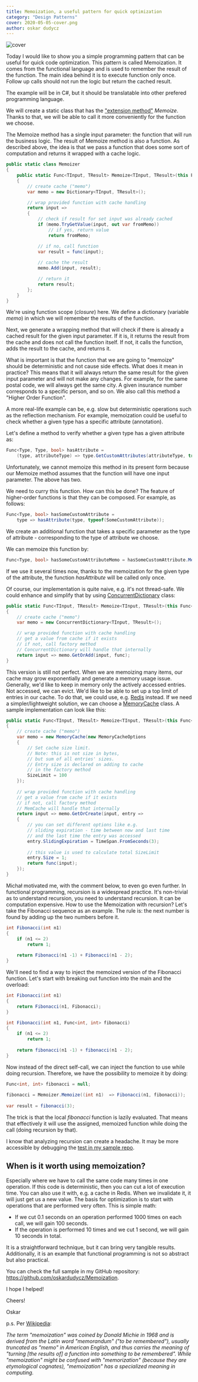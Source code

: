 ```yaml
---
title: Memoization, a useful pattern for quick optimization
category: "Design Patterns"
cover: 2020-05-05-cover.png
author: oskar dudycz
---
```


![cover](2020-05-05-cover.png)

Today I would like to show you a simple programming pattern that can be useful for quick code optimization. This pattern is called Memoization. It comes from the functional language and is used to remember the result of the function. The main idea behind it is to execute function only once. Follow up calls should not run the logic but return the cached result.

The example will be in C#, but it should be translatable into other prefered programming language.

We will create a static class that has the ["extension method"](https://docs.microsoft.com/en-us/dotnet/csharp/programming-guide/classes-and-structs/extension-methods) _Memoize_. Thanks to that, we will be able to call it more conveniently for the function we choose.

The Memoize method has a single input parameter: the function that will run the business logic. The result of Memoize method is also a function. As described above, the idea is that we pass a function that does some sort of computation and returns it wrapped with a cache logic.

```csharp
public static class Memoizer
{
    public static Func<TInput, TResult> Memoize<TInput, TResult>(this Func<TInput, TResult> func)
    {
        // create cache ("memo")
        var memo = new Dictionary<TInput, TResult>();

        // wrap provided function with cache handling
        return input =>
        {
            // check if result for set input was already cached
            if (memo.TryGetValue(input, out var fromMemo))
                // if yes, return value
                return fromMemo;

            // if no, call function
            var result = func(input);
            
            // cache the result
            memo.Add(input, result);

            // return it
            return result;
        };
    }
}
```

We're using function scope (_closure_) here. We define a dictionary (variable _memo_) in which we will remember the results of the function.

Next, we generate a wrapping method that will check if there is already a cached result for the given input parameter. If it is, it returns the result from the cache and does not call the function itself. If not, it calls the function, adds the result to the cache, and returns it.

What is important is that the function that we are going to "memoize" should be deterministic and not cause side effects. What does it mean in practice? This means that it will always return the same result for the given input parameter and will not make any changes. For example, for the same postal code, we will always get the same city. A given insurance number corresponds to a specific person, and so on. We also call this method a "Higher Order Function".

A more real-life example can be, e.g. slow but deterministic operations such as the reflection mechanism. For example, memoization could be useful to check whether a given type has a specific attribute (annotation).

Let's define a method to verify whether a given type has a given attribute as:

```csharp
Func<Type, Type, bool> hasAttribute =
    (type, attributeType) => type.GetCustomAttributes(attributeType, true).Any();
```

Unfortunately, we cannot memoize this method in its present form because our Memoize method assumes that the function will have one input parameter. The above has two.

We need to curry this function. How can this be done? The feature of higher-order functions is that they can be composed. For example, as follows:

```csharp
Func<Type, bool> hasSomeCustomAttribute = 
    type => hasAttribute(type, typeof(SomeCustomAttribute));
```

We create an additional function that takes a specific parameter as the type of attribute - corresponding to the type of attribute we choose.

We can memoize this function by:

```csharp
Func<Type, bool> hasSomeCustomAttributeMemo = hasSomeCustomAttribute.Memoize();
```

If we use it several times now, thanks to the memoization for the given type of the attribute, the function _hasAttribute_ will be called only once.

Of course, our implementation is quite naive, e.g. it's not thread-safe. We could enhance and simplify that by using [ConcurrentDictionary](https://docs.microsoft.com/en-us/dotnet/standard/collections/thread-safe/how-to-add-and-remove-items) class:

```csharp
public static Func<TInput, TResult> Memoize<TInput, TResult>(this Func<TInput, TResult> func)
{
    // create cache ("memo")
    var memo = new ConcurrentDictionary<TInput, TResult>();

    // wrap provided function with cache handling
    // get a value from cache if it exists
    // if not, call factory method
    // ConcurrentDictionary will handle that internally
    return input => memo.GetOrAdd(input, func);
}
```

This version is still not perfect. When we are memoizing many items, our cache may grow exponentially and generate a memory usage issue. Generally, we'd like to keep in memory only the actively accessed entries. Not accessed, we can evict. We'd like to be able to set up a top limit of entries in our cache. To do that, we could use, e.g. [Redis](https://redis.io/) instead. If we need a simpler/lightweight solution, we can choose a [MemoryCache](https://docs.microsoft.com/en-us/aspnet/core/performance/caching/memory?view=aspnetcore-5.0) class. A sample implementation can look like this:

```csharp
public static Func<TInput, TResult> Memoize<TInput, TResult>(this Func<TInput, TResult> func)
{
    // create cache ("memo")
    var memo = new MemoryCache(new MemoryCacheOptions
    {
        // Set cache size limit.
        // Note: this is not size in bytes,
        // but sum of all entries' sizes.
        // Entry size is declared on adding to cache
        // in the factory method 
        SizeLimit = 100
    });
    
    // wrap provided function with cache handling
    // get a value from cache if it exists
    // if not, call factory method
    // MemCache will handle that internally
    return input => memo.GetOrCreate(input, entry =>
    {
        // you can set different options like e.g.
        // sliding expiration - time between now and last time
        // and the last time the entry was accessed 
        entry.SlidingExpiration = TimeSpan.FromSeconds(3);
        
        // this value is used to calculate total SizeLimit
        entry.Size = 1;
        return func(input);
    });
}
```

Michał motivated me, with the comment below, to even go even further. In functional programming, recursion is a widespread practice. It's non-trivial as to understand recursion, you need to understand recursion. It can be computation expensive. How to use the Memoization with recursion? Let's take the Fibonacci sequence as an example. The rule is: the next number is found by adding up the two numbers before it.

```csharp
int Fibonacci(int n1)
{
    if (n1 <= 2)
        return 1;
                
    return Fibonacci(n1 -1) + Fibonacci(n1 - 2);
}
```

We'll need to find a way to inject the memoized version of the Fibonacci function. Let's start with breaking out function into the main and the overload:

```csharp
int Fibonacci(int n1)
{
    return Fibonacci(n1, Fibonacci);
}

int Fibonacci(int n1, Func<int, int> fibonacci)
{        
    if (n1 <= 2)
        return 1;
        
    return fibonacci(n1 -1) + fibonacci(n1 - 2);
}
```

Now instead of the direct self-call, we can inject the function to use while doing recursion. Therefore, we have the possibility to memoize it by doing:

```csharp
Func<int, int> fibonacci = null;
            
fibonacci = Memoizer.Memoize((int n1)  => Fibonacci(n1, fibonacci));
            
var result = fibonacci(3);
```

The trick is that the local _fibonacci_ function is lazily evaluated. That means that effectively it will use the assigned, memoized function while doing the call (doing recursion by that).

I know that analyzing recursion can create a headache. It may be more accessible by debugging the [test in my sample repo](https://github.com/oskardudycz/Memoization/Memoization.Tests/RecurrsionWithFunctionTests.cs).

## When is it worth using memoization?
Especially where we have to call the same code many times in one operation. If this code is deterministic, then you can cut a lot of execution time. You can also use it with, e.g. a cache in Redis. When we invalidate it, it will just get us a new value. The basis for optimization is to start with operations that are performed very often. This is simple math:
* If we cut 0.1 seconds on an operation performed 1000 times on each call, we will gain 100 seconds. 
* If the operation is performed 10 times and we cut 1 second, we will gain 10 seconds in total.

It is a straightforward technique, but it can bring very tangible results. Additionally, it is an example that functional programming is not so abstract but also practical.
 
You can check the full sample in my GitHub repository: https://github.com/oskardudycz/Memoization.

I hope I helped!

Cheers!

Oskar

p.s. Per [Wikipedia](https://en.wikipedia.org/wiki/Memoization): 

_The term "memoization" was coined by Donald Michie in 1968 and is derived from the Latin word "memorandum" ("to be remembered"), usually truncated as "memo" in American English, and thus carries the meaning of "turning [the results of] a function into something to be remembered". While "memoization" might be confused with "memorization" (because they are etymological cognates), "memoization" has a specialized meaning in computing._